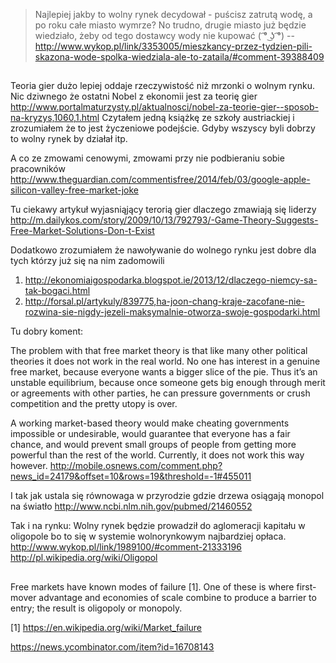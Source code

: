 > Najlepiej jakby to wolny rynek decydował - puścisz zatrutą wodę, a po roku całe miasto wymrze? No trudno, drugie miasto już będzie wiedziało, żeby od tego dostawcy wody nie kupować ( ͡° ͜ʖ ͡°)
> -- http://www.wykop.pl/link/3353005/mieszkancy-przez-tydzien-pili-skazona-wode-spolka-wiedziala-ale-to-zataila/#comment-39388409

##

Teoria gier dużo lepiej oddaje rzeczywistość niż mrzonki o wolnym rynku.
Nic dziwnego że ostatni Nobel z ekonomii jest za teorię gier http://www.portalmaturzysty.pl/aktualnosci/nobel-za-teorie-gier--sposob-na-kryzys,1060,1.html
Czytałem jedną książkę ze szkoły austriackiej i zrozumiałem że to jest życzeniowe podejście. Gdyby wszyscy byli dobrzy to wolny rynek by działał itp.

A co ze zmowami cenowymi, zmowami przy nie podbieraniu sobie pracowników http://www.theguardian.com/commentisfree/2014/feb/03/google-apple-silicon-valley-free-market-joke

Tu ciekawy artykuł wyjasniąjący terorią gier dlaczego zmawiają się liderzy
http://m.dailykos.com/story/2009/10/13/792793/-Game-Theory-Suggests-Free-Market-Solutions-Don-t-Exist

Dodatkowo zrozumiałem że nawoływanie do wolnego rynku jest dobre dla tych którzy już się na nim zadomowili
1. http://ekonomiaigospodarka.blogspot.ie/2013/12/dlaczego-niemcy-sa-tak-bogaci.html
2. http://forsal.pl/artykuly/839775,ha-joon-chang-kraje-zacofane-nie-rozwina-sie-nigdy-jezeli-maksymalnie-otworza-swoje-gospodarki.html

Tu dobry koment:

The problem with that free market theory is that like many other political theories it does not work in the real world.
 No one has interest in a genuine free market, because everyone wants a
 bigger slice of the pie. Thus it’s an unstable equilibrium, because
 once someone gets big enough through merit or agreements with other
 parties, he can pressure governments or crush competition and the
 pretty utopy is over.

 A working market-based theory would make cheating governments
 impossible or undesirable, would guarantee that everyone has a fair
 chance, and would prevent small groups of people from getting more
 powerful than the rest of the world. Currently, it does not work this
 way however.
http://mobile.osnews.com/comment.php?news_id=24179&offset=10&rows=19&threshold=-1#455011

I tak jak ustala się równowaga w przyrodzie gdzie drzewa osiągają monopol na światło http://www.ncbi.nlm.nih.gov/pubmed/21460552

Tak i na rynku:
Wolny rynek będzie prowadził do aglomeracji kapitału w oligopole bo to się w systemie wolnorynkowym najbardziej opłaca. http://www.wykop.pl/link/1989100/#comment-21333196
http://pl.wikipedia.org/wiki/Oligopol


##

Free markets have known modes of failure [1]. One of these is where first-mover advantage and economies of scale combine to produce a barrier to entry; the result is oligopoly or monopoly.

[1] https://en.wikipedia.org/wiki/Market_failure

https://news.ycombinator.com/item?id=16708143

##

